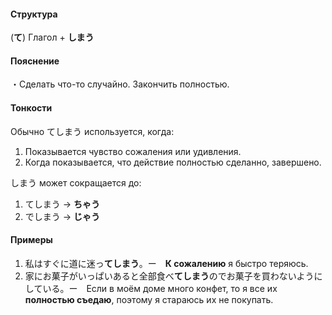 #### Структура
(**て**) Глагол + **しまう**
#### Пояснение
・Сделать что-то случайно. Закончить полностью.
#### Тонкости
Обычно てしまう используется, когда:
1. Показывается чувство сожаления или удивления. 
2. Когда показывается, что действие полностью сделанно, завершено.

しまう может сокращается до:
1. てしまう → **ちゃう**
2. でしまう → **じゃう**
#### Примеры
1. 私はすぐに道に迷っ**てしまう**。ー　**К сожалению** я быстро теряюсь.
2. 家にお菓子がいっぱいあると全部食べ**てしまう**のでお菓子を買わないようにしている。ー　Если в моём доме много конфет, то я все их **полностью съедаю**, поэтому я стараюсь их не покупать.  